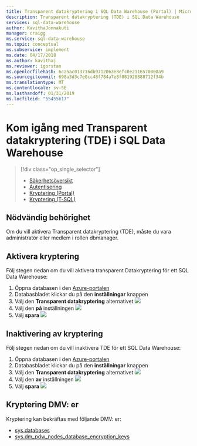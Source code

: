 ```yaml
---
title: Transparent datakryptering i SQL Data Warehouse (Portal) | Microsoft Docs
description: Transparent datakryptering (TDE) i SQL Data Warehouse
services: sql-data-warehouse
author: KavithaJonnakuti
manager: craigg
ms.service: sql-data-warehouse
ms.topic: conceptual
ms.subservice: implement
ms.date: 04/17/2018
ms.author: kavithaj
ms.reviewer: igorstan
ms.openlocfilehash: 6ca5ac013716db9712063e8efc0e2116570008a9
ms.sourcegitcommit: 698a3d3c7e0cc48f784a7e8f081928888712f34b
ms.translationtype: MT
ms.contentlocale: sv-SE
ms.lasthandoff: 01/31/2019
ms.locfileid: "55455617"
---
```

# <a name="get-started-with-transparent-data-encryption-tde-in-sql-data-warehouse"></a>Kom igång med Transparent datakryptering (TDE) i SQL Data Warehouse
> [!div class="op_single_selector"]
> * [Säkerhetsöversikt](sql-data-warehouse-overview-manage-security.md)
> * [Autentisering](sql-data-warehouse-authentication.md)
> * [Kryptering (Portal)](sql-data-warehouse-encryption-tde.md)
> * [Kryptering (T-SQL)](sql-data-warehouse-encryption-tde-tsql.md)
> 
> 

## <a name="required-permssions"></a>Nödvändig behörighet
Om du vill aktivera Transparent datakryptering (TDE), måste du vara administratör eller medlem i rollen dbmanager.

## <a name="enabling-encryption"></a>Aktivera kryptering
Följ stegen nedan om du vill aktivera transparent Datakryptering för ett SQL Data Warehouse:

1. Öppna databasen i den [Azure-portalen](https://portal.azure.com)
2. Databasbladet klickar du på den **inställningar** knappen
3. Välj den **Transparent datakryptering** alternativet ![][1]
4. Välj den **på** inställningen ![][2]
5. Välj **spara**
   ![][3]  

## <a name="disabling-encryption"></a>Inaktivering av kryptering
Följ stegen nedan om du vill inaktivera TDE för ett SQL Data Warehouse:

1. Öppna databasen i den [Azure-portalen](https://portal.azure.com)
2. Databasbladet klickar du på den **inställningar** knappen
3. Välj den **Transparent datakryptering** alternativet ![][1]
4. Välj den **av** inställningen ![][4]
5. Välj **spara**
   ![][5]  

## <a name="encryption-dmvs"></a>Kryptering DMV: er
Kryptering kan bekräftas med följande DMV: er:

* [sys.databases]
* [sys.dm_pdw_nodes_database_encryption_keys]

<!--MSDN references-->
[Transparent Data Encryption (TDE)]: https://msdn.microsoft.com/library/bb934049.aspx
[sys.databases]: http://msdn.microsoft.com/library/ms178534.aspx
[sys.dm_pdw_nodes_database_encryption_keys]: https://msdn.microsoft.com/library/mt203922.aspx

<!--Image references-->
[1]: ./media/sql-data-warehouse-security-tde/sql-data-warehouse-security-tde-portal-settings.png
[2]: ./media/sql-data-warehouse-security-tde/sql-data-warehouse-security-tde-portal-settings-on.png
[3]: ./media/sql-data-warehouse-security-tde/sql-data-warehouse-security-tde-portal-settings-save.png
[4]: ./media/sql-data-warehouse-security-tde/sql-data-warehouse-security-tde-portal-settings-off.png
[5]: ./media/sql-data-warehouse-security-tde/sql-data-warehouse-security-tde-portal-settings-save2.png

<!--Link references-->
